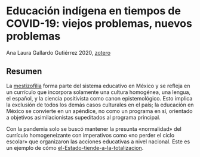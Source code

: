 # Educación indígena en tiempos de COVID-19: viejos problemas, nuevos problemas

Ana Laura Gallardo Gutiérrez 2020, [zotero](zotero://select/items/@gallardogutierrez2020)

## Resumen

La [mestizofilia](mestizofilia.md) forma parte del sistema educativo en México y se refleja en un currículo que incorpora solamente una cultura homogénea, una lengua, el español, y la ciencia positivista como canon epistemológico. Esto implica la exclusión de todos los demás casos culturales en el país; la educación en México se convierte en un apéndice, no como un programa en sí, orientado a objetivos asimilacionistas supeditados al programa principal.

Con la pandemia solo se buscó mantener la presunta «normalidad» del currículo homogeneizante con imperativos como «no perder el ciclo escolar» que organizaron las acciones educativas a nivel nacional. Este es un ejemplo de cómo [el-Estado-tiende-a-la-totalizacion](el-Estado-tiende-a-la-totalizacion.md).
